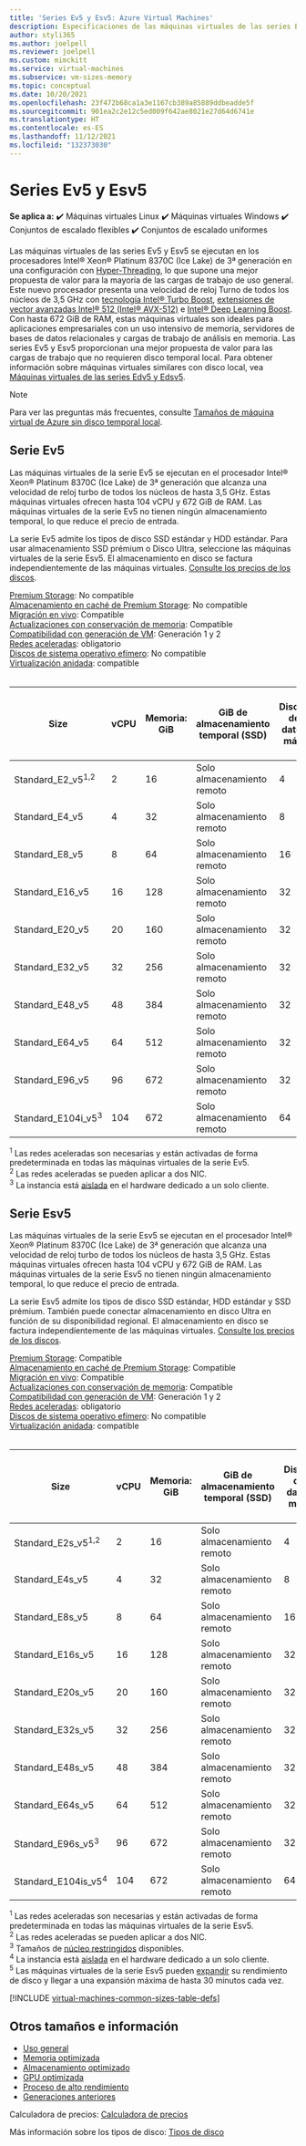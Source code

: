 ```yaml
---
title: 'Series Ev5 y Esv5: Azure Virtual Machines'
description: Especificaciones de las máquinas virtuales de las series Ev5 y Esv5.
author: styli365
ms.author: joelpell
ms.reviewer: joelpell
ms.custom: mimckitt
ms.service: virtual-machines
ms.subservice: vm-sizes-memory
ms.topic: conceptual
ms.date: 10/20/2021
ms.openlocfilehash: 23f472b68ca1a3e1167cb389a85889ddbeadde5f
ms.sourcegitcommit: 901ea2c2e12c5ed009f642ae8021e27d64d6741e
ms.translationtype: HT
ms.contentlocale: es-ES
ms.lasthandoff: 11/12/2021
ms.locfileid: "132373030"
---
```

# <a name="ev5-and-esv5-series"></a>Series Ev5 y Esv5

**Se aplica a:** :heavy_check_mark: Máquinas virtuales Linux :heavy_check_mark: Máquinas virtuales Windows :heavy_check_mark: Conjuntos de escalado flexibles :heavy_check_mark: Conjuntos de escalado uniformes

Las máquinas virtuales de las series Ev5 y Esv5 se ejecutan en los procesadores Intel&reg; Xeon&reg; Platinum 8370C (Ice Lake) de 3ª generación en una configuración con [Hyper-Threading](https://www.intel.com/content/www/us/en/architecture-and-technology/hyper-threading/hyper-threading-technology.html), lo que supone una mejor propuesta de valor para la mayoría de las cargas de trabajo de uso general. Este nuevo procesador presenta una velocidad de reloj Turno de todos los núcleos de 3,5 GHz con [tecnología Intel&reg; Turbo Boost](https://www.intel.com/content/www/us/en/architecture-and-technology/turbo-boost/turbo-boost-technology.html), [extensiones de vector avanzadas Intel&reg; 512 (Intel&reg; AVX-512)](https://www.intel.com/content/www/us/en/architecture-and-technology/avx-512-overview.html) e [Intel&reg; Deep Learning Boost](https://software.intel.com/content/www/us/en/develop/topics/ai/deep-learning-boost.html). Con hasta 672 GiB de RAM, estas máquinas virtuales son ideales para aplicaciones empresariales con un uso intensivo de memoria, servidores de bases de datos relacionales y cargas de trabajo de análisis en memoria. Las series Ev5 y Esv5 proporcionan una mejor propuesta de valor para las cargas de trabajo que no requieren disco temporal local. Para obtener información sobre máquinas virtuales similares con disco local, vea [Máquinas virtuales de las series Edv5 y Edsv5](edv5-edsv5-series.md).

> [!NOTE]
> Para ver las preguntas más frecuentes, consulte [Tamaños de máquina virtual de Azure sin disco temporal local](azure-vms-no-temp-disk.yml).

## <a name="ev5-series"></a>Serie Ev5

Las máquinas virtuales de la serie Ev5 se ejecutan en el procesador Intel® Xeon® Platinum 8370C (Ice Lake) de 3ª generación que alcanza una velocidad de reloj turbo de todos los núcleos de hasta 3,5 GHz.  Estas máquinas virtuales ofrecen hasta 104 vCPU y 672 GiB de RAM. Las máquinas virtuales de la serie Ev5 no tienen ningún almacenamiento temporal, lo que reduce el precio de entrada.

La serie Ev5 admite los tipos de disco SSD estándar y HDD estándar. Para usar almacenamiento SSD prémium o Disco Ultra, seleccione las máquinas virtuales de la serie Esv5. El almacenamiento en disco se factura independientemente de las máquinas virtuales. [Consulte los precios de los discos](https://azure.microsoft.com/pricing/details/managed-disks/).

[Premium Storage](premium-storage-performance.md): No compatible<br>
[Almacenamiento en caché de Premium Storage](premium-storage-performance.md): No compatible<br>
[Migración en vivo](maintenance-and-updates.md): Compatible<br>
[Actualizaciones con conservación de memoria](maintenance-and-updates.md): Compatible<br>
[Compatibilidad con generación de VM](generation-2.md): Generación 1 y 2<br>
[Redes aceleradas](../virtual-network/create-vm-accelerated-networking-cli.md): obligatorio <br>
[Discos de sistema operativo efímero](ephemeral-os-disks.md): No compatible <br>
[Virtualización anidada](/virtualization/hyper-v-on-windows/user-guide/nested-virtualization.md): compatible <br>
<br>

| Size | vCPU | Memoria: GiB | GiB de almacenamiento temporal (SSD) | Discos de datos máx. | Nº máx. NIC|Ancho de banda de red máx. (Mbps) |
|---|---|---|---|---|---|---|
| Standard_E2_v5<sup>1,2</sup>  | 2   | 16  | Solo almacenamiento remoto | 4  | 2 | 12500 |
| Standard_E4_v5                | 4   | 32  | Solo almacenamiento remoto | 8  | 2 | 12500 |
| Standard_E8_v5                | 8   | 64  | Solo almacenamiento remoto | 16 | 4 | 12500 |
| Standard_E16_v5               | 16  | 128 | Solo almacenamiento remoto | 32 | 8 | 12500 |
| Standard_E20_v5               | 20  | 160 | Solo almacenamiento remoto | 32 | 8 | 12500  |
| Standard_E32_v5               | 32  | 256 | Solo almacenamiento remoto | 32 | 8 | 16000  |
| Standard_E48_v5               | 48  | 384 | Solo almacenamiento remoto | 32 | 8 | 24000  |
| Standard_E64_v5               | 64  | 512 | Solo almacenamiento remoto | 32 | 8 | 30000  |
| Standard_E96_v5               | 96  | 672 | Solo almacenamiento remoto | 32 | 8 | 30000  |
| Standard_E104i_v5<sup>3</sup> | 104 | 672 | Solo almacenamiento remoto | 64 | 8 | 100000 |

<sup>1</sup> Las redes aceleradas son necesarias y están activadas de forma predeterminada en todas las máquinas virtuales de la serie Ev5.<br>
<sup>2</sup> Las redes aceleradas se pueden aplicar a dos NIC.<br>
<sup>3</sup> La instancia está [aislada](../security/fundamentals/isolation-choices.md#compute-isolation) en el hardware dedicado a un solo cliente.<br>

## <a name="esv5-series"></a>Serie Esv5

Las máquinas virtuales de la serie Esv5 se ejecutan en el procesador Intel® Xeon® Platinum 8370C (Ice Lake) de 3ª generación que alcanza una velocidad de reloj turbo de todos los núcleos de hasta 3,5 GHz.  Estas máquinas virtuales ofrecen hasta 104 vCPU y 672 GiB de RAM. Las máquinas virtuales de la serie Esv5 no tienen ningún almacenamiento temporal, lo que reduce el precio de entrada.

La serie Esv5 admite los tipos de disco SSD estándar, HDD estándar y SSD prémium. También puede conectar almacenamiento en disco Ultra en función de su disponibilidad regional. El almacenamiento en disco se factura independientemente de las máquinas virtuales. [Consulte los precios de los discos](https://azure.microsoft.com/pricing/details/managed-disks/).

[Premium Storage](premium-storage-performance.md): Compatible<br>
[Almacenamiento en caché de Premium Storage](premium-storage-performance.md): Compatible<br>
[Migración en vivo](maintenance-and-updates.md): Compatible<br>
[Actualizaciones con conservación de memoria](maintenance-and-updates.md): Compatible<br>
[Compatibilidad con generación de VM](generation-2.md): Generación 1 y 2<br>
[Redes aceleradas](../virtual-network/create-vm-accelerated-networking-cli.md): obligatorio <br>
[Discos de sistema operativo efímero](ephemeral-os-disks.md): No compatible <br>
[Virtualización anidada](/virtualization/hyper-v-on-windows/user-guide/nested-virtualization.md): compatible <br>
<br>

| Size | vCPU | Memoria: GiB | GiB de almacenamiento temporal (SSD) | Discos de datos máx. | Rendimiento máximo del disco sin almacenamiento en la caché: IOPS/Mbps | Rendimiento máx. de disco de expansión sin caché: IOPS/MBps<sup>5</sup> | Nº máx. NIC | Ancho de banda de red máx. (Mbps) |
|---|---|---|---|---|---|---|---|---|
| Standard_E2s_v5<sup>1,2</sup>  | 2   | 16  | Solo almacenamiento remoto | 4  | 3750/85     | 10000/1200 | 2 | 12500 |
| Standard_E4s_v5                | 4   | 32  | Solo almacenamiento remoto | 8  | 6400/145    | 20000/1200 | 2 | 12500 |
| Standard_E8s_v5                | 8   | 64  | Solo almacenamiento remoto | 16 | 12800/290   | 20000/1200 | 4 | 12500 |
| Standard_E16s_v5               | 16  | 128 | Solo almacenamiento remoto | 32 | 25600/600   | 40000/1200 | 8 | 12500 |
| Standard_E20s_v5               | 20  | 160 | Solo almacenamiento remoto | 32 | 32000/750   | 64 000/1600 | 8 | 12500  |
| Standard_E32s_v5               | 32  | 256 | Solo almacenamiento remoto | 32 | 51200/865   | 80000/2000 | 8 | 16000  |
| Standard_E48s_v5               | 48  | 384 | Solo almacenamiento remoto | 32 | 76800/1315  | 80000/3000 | 8 | 24000  |
| Standard_E64s_v5               | 64  | 512 | Solo almacenamiento remoto | 32 | 80000/1735  | 80000/3000 | 8 | 30000  |
| Standard_E96s_v5<sup>3</sup>   | 96  | 672 | Solo almacenamiento remoto | 32 | 80000/2600  | 80000/4000 | 8 | 35000  |
| Standard_E104is_v5<sup>4</sup> | 104 | 672 | Solo almacenamiento remoto | 64 | 120000/4000 | 120000/4000 | 8 | 100000 |

<sup>1</sup> Las redes aceleradas son necesarias y están activadas de forma predeterminada en todas las máquinas virtuales de la serie Esv5.<br>
<sup>2</sup> Las redes aceleradas se pueden aplicar a dos NIC.<br>
<sup>3</sup> Tamaños de [núcleo restringidos](constrained-vcpu.md) disponibles.<br>
<sup>4</sup> La instancia está [aislada](../security/fundamentals/isolation-choices.md#compute-isolation) en el hardware dedicado a un solo cliente.<br>
<sup>5</sup> Las máquinas virtuales de la serie Esv5 pueden [expandir](disk-bursting.md) su rendimiento de disco y llegar a una expansión máxima de hasta 30 minutos cada vez.

[!INCLUDE [virtual-machines-common-sizes-table-defs](../../includes/virtual-machines-common-sizes-table-defs.md)]

## <a name="other-sizes-and-information"></a>Otros tamaños e información

- [Uso general](sizes-general.md)
- [Memoria optimizada](sizes-memory.md)
- [Almacenamiento optimizado](sizes-storage.md)
- [GPU optimizada](sizes-gpu.md)
- [Proceso de alto rendimiento](sizes-hpc.md)
- [Generaciones anteriores](sizes-previous-gen.md)

Calculadora de precios: [Calculadora de precios](https://azure.microsoft.com/pricing/calculator/)

Más información sobre los tipos de disco: [Tipos de disco](./disks-types.md#ultra-disks)

